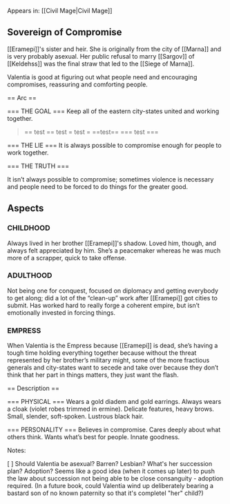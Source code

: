 Appears in: [[Civil Mage|Civil Mage]]

## Sovereign of Compromise 

[[Eramepi]]'s sister and heir. She is originally from the city of [[Marna]] and is very probably asexual. Her public refusal to marry [[Sargov]] of [[Keldehss]] was the final straw that led to the [[Siege of Marna]]. 

Valentia is good at figuring out what people need and encouraging compromises, reassuring and comforting people. 
 
== Arc ==

=== THE GOAL ===
Keep all of the eastern city-states united and working together. 

> == test ==
> test
> = test = 
> ==test==
> === test === 

=== THE LIE ===
It is always possible to compromise enough for people to work together. 

=== THE TRUTH ===

It isn’t always possible to compromise; sometimes violence is necessary and people need to be forced to do things for the greater good. 

## Aspects 

### CHILDHOOD 

Always lived in her brother [[Eramepi]]'s shadow. Loved him, though, and always felt appreciated by him. She’s a peacemaker whereas he was much more of a scrapper, quick to take offense. 

### ADULTHOOD 

Not being one for conquest, focused on diplomacy and getting everybody to get along; did a lot of the “clean-up” work after [[Eramepi]] got cities to submit. Has worked hard to really forge a coherent empire, but isn’t emotionally invested in forcing things. 

### EMPRESS
When Valentia is the Empress because [[Eramepi]] is dead, she’s having a tough time holding everything together because without the threat represented by her brother’s military might, some of the more fractious generals and city-states want to secede and take over because they don’t think that her part in things matters, they just want the flash. 

== Description ==

=== PHYSICAL ===
Wears a gold diadem and gold earrings. Always wears a cloak (violet robes trimmed in ermine). Delicate features, heavy brows. Small, slender, soft-spoken. Lustrous black hair. 

=== PERSONALITY ===
Believes in compromise. Cares deeply about what others think. Wants what’s best for people. Innate goodness.

Notes:

[ ] Should Valentia be asexual? Barren? Lesbian? What's her succession plan? Adoption? Seems like a good idea (when it comes up later) to push the law about succession not being able to be close consanguity - adoption required. (In a future book, could Valentia wind up deliberately bearing a bastard son of no known paternity so that it's completel "her" child?)
